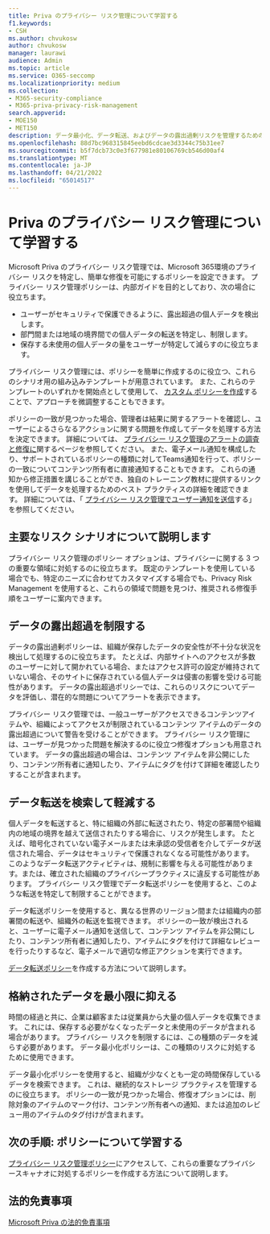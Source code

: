 ```yaml
---
title: Priva のプライバシー リスク管理について学習する
f1.keywords:
- CSH
ms.author: chvukosw
author: chvukosw
manager: laurawi
audience: Admin
ms.topic: article
ms.service: O365-seccomp
ms.localizationpriority: medium
ms.collection:
- M365-security-compliance
- M365-priva-privacy-risk-management
search.appverid:
- MOE150
- MET150
description: データ最小化、データ転送、およびデータの露出過剰リスクを管理するための Microsoft Priva Privacy Risk Management ソリューションの機能について説明します。 ポリシーを使用して、問題を検出して修復します。
ms.openlocfilehash: 88d7bc968315845eebd6cdcae3d3344c75b31ee7
ms.sourcegitcommit: b5f7dcb73c0e3f677981e80106769cb546d00af4
ms.translationtype: MT
ms.contentlocale: ja-JP
ms.lasthandoff: 04/21/2022
ms.locfileid: "65014517"
---
```

# <a name="learn-about-priva-privacy-risk-management"></a>Priva のプライバシー リスク管理について学習する

Microsoft Priva のプライバシー リスク管理では、Microsoft 365環境のプライバシー リスクを特定し、簡単な修復を可能にするポリシーを設定できます。 プライバシー リスク管理ポリシーは、内部ガイドを目的としており、次の場合に役立ちます。

- ユーザーがセキュリティで保護できるように、露出超過の個人データを検出します。
- 部門間または地域の境界間での個人データの転送を特定し、制限します。
- 保存する未使用の個人データの量をユーザーが特定して減らすのに役立ちます。

プライバシー リスク管理には、ポリシーを簡単に作成するのに役立つ、これらのシナリオ用の組み込みテンプレートが用意されています。 また、これらのテンプレートのいずれかを開始点として使用して、 [カスタム ポリシーを作成](risk-management-policies.md)することで、アプローチを微調整することもできます。

ポリシーの一致が見つかった場合、管理者は結果に関するアラートを確認し、ユーザーによるさらなるアクションに関する問題を作成してデータを処理する方法を決定できます。 詳細については、 [プライバシー リスク管理のアラートの調査と修復に](risk-management-alerts.md)関するページを参照してください。 また、電子メール通知を構成したり、サポートされているポリシーの種類に対してTeams通知を行って、ポリシーの一致についてコンテンツ所有者に直接通知することもできます。 これらの通知から修正措置を講じることができ、独自のトレーニング教材に提供するリンクを使用してデータを処理するためのベスト プラクティスの詳細を確認できます。 詳細については、「 [プライバシー リスク管理でユーザー通知を送信](risk-management-notifications.md)する」を参照してください。

## <a name="learn-about-key-risk-scenarios"></a>主要なリスク シナリオについて説明します

プライバシー リスク管理のポリシー オプションは、プライバシーに関する 3 つの重要な領域に対処するのに役立ちます。 既定のテンプレートを使用している場合でも、特定のニーズに合わせてカスタマイズする場合でも、Privacy Risk Management を使用すると、これらの領域で問題を見つけ、推奨される修復手順をユーザーに案内できます。

## <a name="limit-data-overexposure"></a>データの露出超過を制限する

データの露出過剰ポリシーは、組織が保存したデータの安全性が不十分な状況を検出して処理するのに役立ちます。 たとえば、内部サイトへのアクセスが多数のユーザーに対して開かれている場合、またはアクセス許可の設定が維持されていない場合、そのサイトに保存されている個人データは侵害の影響を受ける可能性があります。 データの露出超過ポリシーでは、これらのリスクについてデータを評価し、潜在的な問題についてアラートを表示できます。

プライバシー リスク管理では、一般ユーザーがアクセスできるコンテンツアイテムや、組織によってアクセスが制限されているコンテンツ アイテムのデータの露出超過について警告を受けることができます。 プライバシー リスク管理には、ユーザーが見つかった問題を解決するのに役立つ修復オプションも用意されています。 データの露出超過の場合は、コンテンツ アイテムを非公開にしたり、コンテンツ所有者に通知したり、アイテムにタグを付けて詳細を確認したりすることが含まれます。

## <a name="find-and-mitigate-data-transfers"></a>データ転送を検索して軽減する

個人データを転送すると、特に組織の外部に転送されたり、特定の部署間や組織内の地域の境界を越えて送信されたりする場合に、リスクが発生します。 たとえば、暗号化されていない電子メールまたは未承認の受信者を介してデータが送信された場合、データはセキュリティで保護されなくなる可能性があります。 このようなデータ転送アクティビティは、規制に影響を与える可能性があります。または、確立された組織のプライバシープラクティスに違反する可能性があります。 プライバシー リスク管理でデータ転送ポリシーを使用すると、このような転送を特定して制限することができます。

データ転送ポリシーを使用すると、異なる世界のリージョン間または組織内の部署間の転送や、組織外の転送を監視できます。 ポリシーの一致が検出されると、ユーザーに電子メール通知を送信して、コンテンツ アイテムを非公開にしたり、コンテンツ所有者に通知したり、アイテムにタグを付けて詳細なレビューを行ったりするなど、電子メールで適切な修正アクションを実行できます。

[データ転送ポリシー](risk-management-policy-data-transfer.md)を作成する方法について説明します。

## <a name="minimize-stored-data"></a>格納されたデータを最小限に抑える

時間の経過と共に、企業は顧客または従業員から大量の個人データを収集できます。 これには、保存する必要がなくなったデータと未使用のデータが含まれる場合があります。 プライバシー リスクを制限するには、この種類のデータを減らす必要があります。 データ最小化ポリシーは、この種類のリスクに対処するために使用できます。

データ最小化ポリシーを使用すると、組織が少なくとも一定の時間保存しているデータを検索できます。 これは、継続的なストレージ プラクティスを管理するのに役立ちます。 ポリシーの一致が見つかった場合、修復オプションには、削除対象のアイテムのマーク付け、コンテンツ所有者への通知、または追加のレビュー用のアイテムのタグ付けが含まれます。

## <a name="next-steps-learn-about-policies"></a>次の手順: ポリシーについて学習する

[プライバシー リスク管理ポリシー](risk-management-policies.md)にアクセスして、これらの重要なプライバシースキャナオに対処するポリシーを作成する方法について説明します。

## <a name="legal-disclaimer"></a>法的免責事項

[Microsoft Priva の法的免責事項](priva-disclaimer.md)

